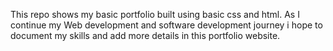 This repo shows my basic portfolio built using basic css and html. As I continue my Web development and software development journey i hope to document my skills and add more details in this portfolio website.
